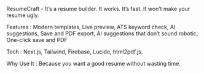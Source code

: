 ResumeCraft - It’s a resume builder. It works. It’s fast. It won’t make your resume ugly.

Features : Modern templates, Live preview, ATS keyword check, AI suggestions, Save and PDF export, AI suggestions that don’t sound robotic, One-click save and PDF

Tech : Next.js, Tailwind, Firebase, Lucide, html2pdf.js.

Why Use It : Because you want a good resume without wasting time.
